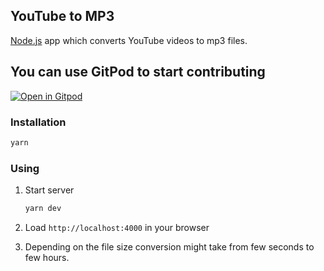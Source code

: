 ## YouTube to MP3
[Node.js](https://nodejs.org/) app which converts YouTube videos to mp3 files.

## You can use GitPod to start contributing
[![Open in Gitpod](https://gitpod.io/button/open-in-gitpod.svg)](https://gitpod.io/#https://github.com/xx745/youtube-to-mp3)

### Installation
```bash
yarn
```

### Using
1. Start server
    ```bash
    yarn dev
    ```
2. Load `http://localhost:4000` in your browser

3. Depending on the file size conversion might take from few seconds to few hours.